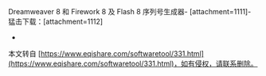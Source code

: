 Dreamweaver 8 和 Firework 8 及 Flash 8 序列号生成器-
\[attachment=1111\]-
猛击下载：\[attachment=1112\]

-

本文转自 [https://www.eqishare.com/softwaretool/331.html](https://www.eqishare.com/softwaretool/331.html)，如有侵权，请联系删除。